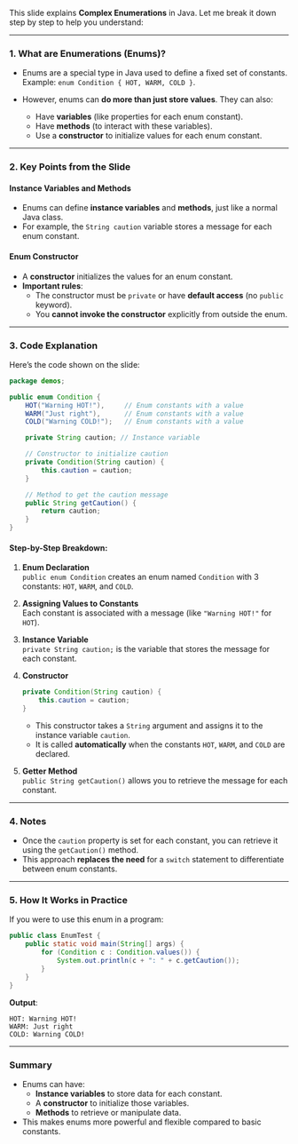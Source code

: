 This slide explains **Complex Enumerations** in Java. Let me break it down step by step to help you understand:

---

### **1. What are Enumerations (Enums)?**

- Enums are a special type in Java used to define a fixed set of constants.  
  Example: `enum Condition { HOT, WARM, COLD }`.

- However, enums can **do more than just store values**. They can also:
  - Have **variables** (like properties for each enum constant).
  - Have **methods** (to interact with these variables).
  - Use a **constructor** to initialize values for each enum constant.

---

### **2. Key Points from the Slide**

#### **Instance Variables and Methods**

- Enums can define **instance variables** and **methods**, just like a normal Java class.
- For example, the `String caution` variable stores a message for each enum constant.

#### **Enum Constructor**

- A **constructor** initializes the values for an enum constant.
- **Important rules**:
  - The constructor must be `private` or have **default access** (no `public` keyword).
  - You **cannot invoke the constructor** explicitly from outside the enum.

---

### **3. Code Explanation**

Here’s the code shown on the slide:

```java
package demos;

public enum Condition {
    HOT("Warning HOT!"),     // Enum constants with a value
    WARM("Just right"),      // Enum constants with a value
    COLD("Warning COLD!");   // Enum constants with a value

    private String caution; // Instance variable

    // Constructor to initialize caution
    private Condition(String caution) {
        this.caution = caution;
    }

    // Method to get the caution message
    public String getCaution() {
        return caution;
    }
}
```

#### **Step-by-Step Breakdown**:

1. **Enum Declaration**  
   `public enum Condition` creates an enum named `Condition` with 3 constants: `HOT`, `WARM`, and `COLD`.

2. **Assigning Values to Constants**  
   Each constant is associated with a message (like `"Warning HOT!"` for `HOT`).

3. **Instance Variable**  
   `private String caution;` is the variable that stores the message for each constant.

4. **Constructor**

   ```java
   private Condition(String caution) {
       this.caution = caution;
   }
   ```

   - This constructor takes a `String` argument and assigns it to the instance variable `caution`.
   - It is called **automatically** when the constants `HOT`, `WARM`, and `COLD` are declared.

5. **Getter Method**  
   `public String getCaution()` allows you to retrieve the message for each constant.

---

### **4. Notes**

- Once the `caution` property is set for each constant, you can retrieve it using the `getCaution()` method.
- This approach **replaces the need** for a `switch` statement to differentiate between enum constants.

---

### **5. How It Works in Practice**

If you were to use this enum in a program:

```java
public class EnumTest {
    public static void main(String[] args) {
        for (Condition c : Condition.values()) {
            System.out.println(c + ": " + c.getCaution());
        }
    }
}
```

**Output**:

```
HOT: Warning HOT!
WARM: Just right
COLD: Warning COLD!
```

---

### **Summary**

- Enums can have:
  - **Instance variables** to store data for each constant.
  - A **constructor** to initialize those variables.
  - **Methods** to retrieve or manipulate data.
- This makes enums more powerful and flexible compared to basic constants.
